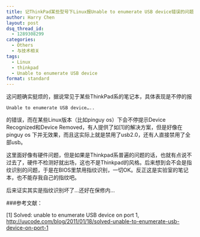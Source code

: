 ```yaml
---
title: 记ThinkPad某些型号下Linux报Unable to enumerate USB device错误的问题
author: Harry Chen
layout: post
dsq_thread_id:
  - 1289308299
categories:
  - Others
  - 与技术相关
tags:
  - Linux
  - thinkpad
  - Unable to enumerate USB device
format: standard
---
```


  这问题确实挺烦的，据说常见于某些ThinkPad系的笔记本，具体表现是不停的报


    Unable to enumerate USB device…..

<!--more-->

  的错误，而在某些Linux版本（比如pinguy os）下会不停提示Device Recognized和Device Removed，有人提供了如[1]的解决方案，但是好像在pinguy os 下并无效果，而且这实际上就是禁用了usb2.0，还有人直接禁用了全部usb。

  这里面好像有硬件问题，但是如果是Thinkpad系普遍的问题的话，也就有点说不过去了，硬件不检测好就出场，这也不是Thinkpad的风格。后来想到会不会是指纹识别的问题，于是在BIOS里禁用指纹识别，一切OK。反正这是实验室的笔记本，也不能存我自己的指纹吧。

  后来证实其实是指纹识别坏了…还好在保修内…

###参考文献：

[1] Solved: unable to enumerate USB device on port 1, <http://uucode.com/blog/2011/01/18/solved-unable-to-enumerate-usb-device-on-port-1>
